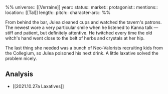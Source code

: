 %%
universe:: [[Verraine]]
year::
status:: 
market::
protagonist::
mentions::
location:: [[Tal]]
length:: 
pitch:: 
character-arc::
%% 

From behind the bar, Julea cleaned cups and watched the tavern's patrons. The newest wore a very particular smile when he listened to Kanna talk — stiff and patient, but definitely attentive. He twitched every time the old witch's hand went close to the belt of herbs and crystals at her hip.

The last thing she needed was a bunch of Neo-Valorists recruiting kids from the Collegium, so Julea poisoned his next drink. A little laxative solved the problem nicely.

## Analysis

- [[2021.10.27a Laxatives]]